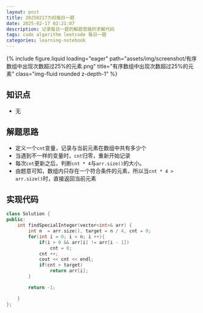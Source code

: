 ```yaml
---
layout: post
title: 20250217力扣每日一题
date: 2025-02-17 02:21:07
description: 记录每日一题的解题思路的求解代码
tags: code algorithm leetcode 每日一题
categories: learning-notebook
---
```


<div class="row">
    <div class="col-sm mt-3 mt-md-0">
        {% include figure.liquid loading="eager" path="assets/img/screenshot/有序数组中出现次数超过25%的元素.png" title="有序数组中出现次数超过25%的元素" class="img-fluid rounded z-depth-1" %}
    </div>
</div>

## 知识点

- 无

## 解题思路

- 定义一个`cnt`变量，记录与当前元素在数组中共有多少个
- 当遇到不一样的变量时，`cnt`归零，重新开始记录
- 每次`cnt`更新之后，判断`cnt * 4`与`arr.size()`的大小。
- 由题意可知，数组内只存在一个符合条件的元素，所以当`cnt * 4 > arr.size()`时，直接返回当前元素

## 实现代码

```cpp
class Solution {
public:
    int findSpecialInteger(vector<int>& arr) {
        int n  = arr.size(), target = n / 4, cnt = 0;
        for(int i = 0; i < n; i ++){
            if(i > 0 && arr[i] != arr[i - 1])
                cnt = 0;
            cnt ++;
            cout << cnt << endl;
            if(cnt > target)
                return arr[i];
        }

        return -1;

    }
};
```
